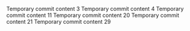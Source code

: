 Temporary commit content 3
Temporary commit content 4
Temporary commit content 11
Temporary commit content 20
Temporary commit content 21
Temporary commit content 29
